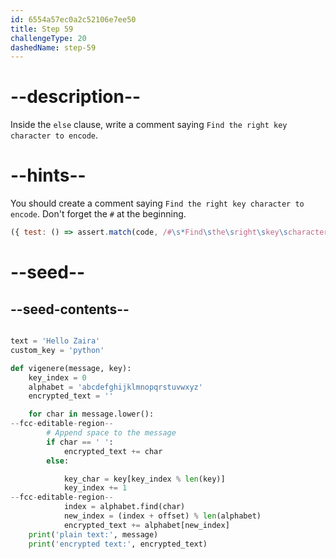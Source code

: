 ```yaml
---
id: 6554a57ec0a2c52106e7ee50
title: Step 59
challengeType: 20
dashedName: step-59
---
```


# --description--

Inside the `else` clause, write a comment saying `Find the right key character to encode`.

# --hints--

You should create a comment saying `Find the right key character to encode`. Don't forget  the `#` at the beginning.

```js
({ test: () => assert.match(code, /#\s*Find\sthe\sright\skey\scharacter\sto\sencode/) })
```

# --seed--

## --seed-contents--

```py

text = 'Hello Zaira'
custom_key = 'python'

def vigenere(message, key):
    key_index = 0
    alphabet = 'abcdefghijklmnopqrstuvwxyz'
    encrypted_text = ''

    for char in message.lower():
--fcc-editable-region--
        # Append space to the message
        if char == ' ':
            encrypted_text += char
        else:

            key_char = key[key_index % len(key)]
            key_index += 1
--fcc-editable-region--
            index = alphabet.find(char)
            new_index = (index + offset) % len(alphabet)
            encrypted_text += alphabet[new_index]
    print('plain text:', message)
    print('encrypted text:', encrypted_text)

```
